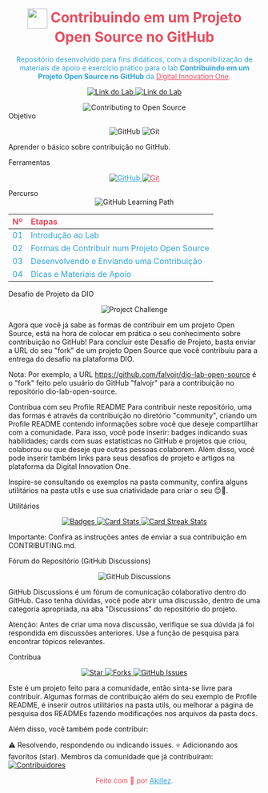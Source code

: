 <h1 align="center" style="color: #E94D5F;">
    <a href="https://www.dio.me/">
     <img align="center" width="40px" src="https://hermes.digitalinnovation.one/assets/diome/logo-minimized.png"></a>
    <span> Contribuindo em um Projeto Open Source no GitHub</span>
</h1>
<p align="center" style="color: #30A3DC;">
  Repositório desenvolvido para fins didáticos, com a disponibilização de materiais de apoio e exercício prático para o lab <strong>Contribuindo em um Projeto Open Source no GitHub</strong> da <a href="https://www.dio.me/" style="color: #E94D5F;">Digital Innovation One</a>.
</p>
<p align="center">
  <a href="https://web.dio.me/lab/desafio-de-projeto-contribuindo-em-um-projeto-open-source-no-github/learning/913f26fd-1018-4643-b59a-6356ea77dc2e">
    <img src="https://img.shields.io/badge/▶-000?style=for-the-badge&logo=movie&logoColor=E94D5F" alt="Link do Lab">
  </a>
  <a href="https://web.dio.me/lab/desafio-de-projeto-contribuindo-em-um-projeto-open-source-no-github/learning/913f26fd-1018-4643-b59a-6356ea77dc2e">
    <img src="https://img.shields.io/badge/Acesse%20o%20Lab%20na%20Plataforma-E94D5F?style=for-the-badge" alt="Link do Lab">
  </a>
</p>
<div align="center">
  <img src="https://via.placeholder.com/600x300.png?text=Contributing+to+Open+Source" alt="Contributing to Open Source">
</div>
Objetivo
<p align="center">
  <img src="https://img.shields.io/badge/GitHub%20-%23181717.svg?&style=for-the-badge&logo=github&logoColor=white" alt="GitHub">
  <img src="https://img.shields.io/badge/Git-%23F05033.svg?&style=for-the-badge&logo=git&logoColor=white" alt="Git">
</p>
Aprender o básico sobre contribuição no GitHub.

Ferramentas
<p align="center">
  <a href="https://docs.github.com/" style="color: #30A3DC;">
    <img src="https://img.shields.io/badge/GitHub-000?style=for-the-badge&logo=github&logoColor=30A3DC" alt="GitHub">
  </a>
  <a href="https://git-scm.com/doc" style="color: #E94D5F;">
    <img src="https://img.shields.io/badge/Git-000?style=for-the-badge&logo=git&logoColor=E94D5F" alt="Git">
  </a>
</p>
Percurso
<div align="center">
  <img src="https://via.placeholder.com/500x250.png?text=GitHub+Learning+Path" alt="GitHub Learning Path">
</div>
<table>
  <thead>
    <tr align="left" style="color: #E94D5F;">
      <th>Nº</th>
      <th>Etapas</th>
    </tr>
  </thead>
  <tbody align="left" style="color: #30A3DC;">
    <tr>
      <td>01</td>
      <td>Introdução ao Lab</td>
    </tr>
    <tr>
      <td>02</td>
      <td>Formas de Contribuir num Projeto Open Source</td>
    </tr>
    <tr>
      <td>03</td>
      <td>Desenvolvendo e Enviando uma Contribuição</td>  
    </tr>
    <tr>
      <td>04</td>
      <td>Dicas e Materiais de Apoio</td>    
    </tr>
  </tbody>
</table>
Desafio de Projeto da DIO
<p align="center">
  <img src="https://via.placeholder.com/600x300.png?text=Project+Challenge" alt="Project Challenge">
</p>
Agora que você já sabe as formas de contribuir em um projeto Open Source, está na hora de colocar em prática o seu conhecimento sobre contribuição no GitHub! Para concluir este Desafio de Projeto, basta enviar a URL do seu "fork" de um projeto Open Source que você contribuiu para a entrega do desafio na plataforma DIO.

Nota:
Por exemplo, a URL https://github.com/falvojr/dio-lab-open-source é o "fork" feito pelo usuário do GitHub "falvojr" para a contribuição no repositório dio-lab-open-source.

Contribua com seu Profile README
Para contribuir neste repositório, uma das formas é através da contribuição no diretório "community", criando um Profile README contendo informações sobre você que deseje compartilhar com a comunidade. Para isso, você pode inserir: badges indicando suas habilidades; cards com suas estatísticas no GitHub e projetos que criou, colaborou ou que deseje que outras pessoas colaborem. Além disso, você pode inserir também links para seus desafios de projeto e artigos na plataforma da Digital Innovation One.

Inspire-se consultando os exemplos na pasta community, confira alguns utilitários na pasta utils e use sua criatividade para criar o seu 😊💙.

Utilitários
<p align="center">
  <a href="https://github.com/digitalinnovationone/dio-lab-open-source/blob/main/utils/badges/badges.md">
    <img src="https://img.shields.io/badge/Badges-30A3DC?style=for-the-badge" alt="Badges">
  </a>
  <a href="https://github.com/digitalinnovationone/dio-lab-open-source/blob/main/utils/cards/github-stats.md">
    <img src="https://img.shields.io/badge/Card%20Stats-E94D5F?style=for-the-badge" alt="Card Stats">
  </a>
  <a href="https://github.com/digitalinnovationone/dio-lab-open-source/blob/main/utils/cards/github-streak-stats.md">
    <img src="https://img.shields.io/badge/Card%20Streak%20Stats-30A3DC?style=for-the-badge" alt="Card Streak Stats">
  </a>
</p>
Importante:
Confira as instruções antes de enviar a sua contribuição em CONTRIBUTING.md.

Fórum do Repositório (GitHub Discussions)
<p align="center">
  <img src="https://via.placeholder.com/500x250.png?text=GitHub+Discussions" alt="GitHub Discussions">
</p>
GitHub Discussions é um fórum de comunicação colaborativo dentro do GitHub. Caso tenha dúvidas, você pode abrir uma discussão, dentro de uma categoria apropriada, na aba "Discussions" do repositório do projeto.

Atenção:
Antes de criar uma nova discussão, verifique se sua dúvida já foi respondida em discussões anteriores. Use a função de pesquisa para encontrar tópicos relevantes.

Contribua
<p align="center">
  <a href="https://github.com/digitalinnovationone/dio-lab-open-source/stargazers">
    <img src="https://img.shields.io/github/stars/digitalinnovationone/dio-lab-open-source?style=social" alt="Star">
  </a>
  <a href="https://github.com/digitalinnovationone/dio-lab-open-source/forks">
    <img src="https://img.shields.io/github/forks/digitalinnovationone/dio-lab-open-source?style=social" alt="Forks">
  </a>
  <a href="https://github.com/digitalinnovationone/dio-lab-open-source/issues">
    <img src="https://img.shields.io/github/issues/digitalinnovationone/dio-lab-open-source?style=social" alt="GitHub Issues">
  </a>
</p>
Este é um projeto feito para a comunidade, então sinta-se livre para contribuir. Algumas formas de contribuição além do seu exemplo de Profile README, é inserir outros utilitários na pasta utils, ou melhorar a página de pesquisa dos READMEs fazendo modificações nos arquivos da pasta docs.

Além disso, você também pode contribuir:

⚠️ Resolvendo, respondendo ou indicando issues.
⭐ Adicionando aos favoritos (star).
Membros da comunidade que já contribuíram:
<a href="https://github.com/digitalinnovationone/dio-lab-open-source/graphs/contributors">
  <img src="https://contrib.rocks/image?repo=digitalinnovationone/dio-lab-open-source" alt="Contribuidores">
</a>
<p align="center" style="color: #E94D5F;">Feito com 💙 por <a href="https://github.com/akillez01" style="color: #30A3DC;">Akillez</a>.</p>
